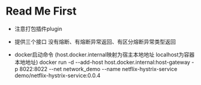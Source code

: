 # Read Me First
* 注意打包插件plugin 

* 提供三个接口 没有熔断、有熔断异常返回、有区分熔断异常类型返回

* docker启动命令 (host.docker.internal映射为宿主本地地址 localhost为容器本地地址)
docker run -d --add-host host.docker.internal:host-gateway -p 8022:8022 --net network_demo --name netflix-hystrix-service demo/netflix-hystrix-service:0.0.4
